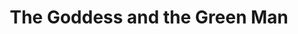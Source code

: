 ---
title: "The Goddess and the Green Man"
url: /glastonbury/the-goddess-and-the-green-man/
shop: Esoterik
---